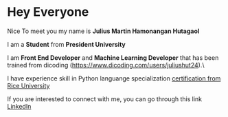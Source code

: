 # Hey Everyone 

Nice To meet you my name is **Julius Martin Hamonangan Hutagaol**

I am a **Student** from **President University**

I am **Front End Developer** and **Machine Learning Developer** that has been trained from dicoding
(https://www.dicoding.com/users/juliushut24).\

I have experience skill in Python languange specialization [certification from Rice University](https://www.coursera.org/account/accomplishments/specialization/CUZCMTQTFF2K)

If you are interested to connect with me, you can go through this link
[LinkedIn](https://www.linkedin.com/in/julius-martin-34a63021b/)

